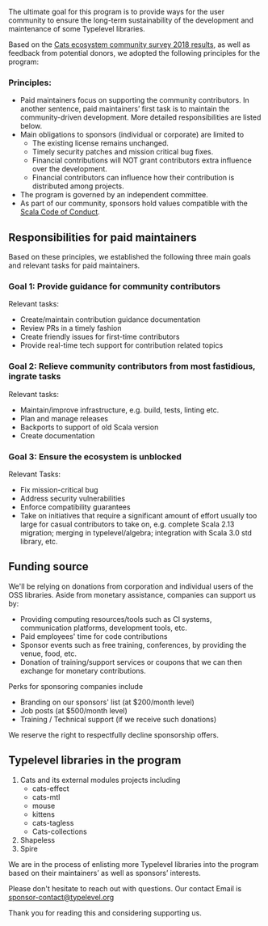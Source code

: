 The ultimate goal for this program is to provide ways for the user community to ensure 
the long-term sustainability of the development and maintenance of some Typelevel libraries.

Based on the [Cats ecosystem community survey 2018 results](https://typelevel.org/blog/2019/01/30/cats-ecosystem-community-survey-results.html), as well as feedback from potential donors, we adopted the following principles for the program:

### Principles:

* Paid maintainers focus on supporting the community contributors. In another sentence, 
paid maintainers’ first task is to maintain the community-driven development. 
More detailed responsibilities are listed below.
* Main obligations to sponsors (individual or corporate) are limited to  
  - The existing license remains unchanged. 
  - Timely security patches and mission critical bug fixes. 
  - Financial contributions will NOT grant contributors extra influence over the development.
  - Financial contributors can influence how their contribution is distributed among projects. 
* The program is governed by an independent committee. 
* As part of our community, sponsors hold values compatible with the [Scala Code of Conduct](https://www.scala-lang.org/conduct/).

## Responsibilities for paid maintainers 
Based on these principles, we established the following three main goals and relevant tasks for paid maintainers. 

### Goal 1: Provide guidance for community contributors

Relevant tasks:  

* Create/maintain contribution guidance documentation
* Review PRs in a timely fashion
* Create friendly issues for first-time contributors
* Provide real-time tech support for contribution related topics

### Goal 2: Relieve community contributors from most fastidious, ingrate tasks

Relevant tasks:  

* Maintain/improve infrastructure, e.g. build, tests, linting etc. 
* Plan and manage releases
* Backports to support of old Scala version
* Create documentation

### Goal 3: Ensure the ecosystem is unblocked

Relevant Tasks: 

* Fix mission-critical bug 
* Address security vulnerabilities
* Enforce compatibility guarantees
* Take on initiatives that require a significant amount of effort usually too large for casual contributors to 
take on, e.g. complete Scala 2.13 migration; merging in typelevel/algebra; integration with Scala 3.0 std library, etc.

## Funding source

We'll be relying on donations from corporation and individual users of the OSS libraries. Aside from monetary assistance, companies can support us by:

* Providing computing resources/tools such as CI systems, communication platforms, development tools, etc.
* Paid employees' time for code contributions
* Sponsor events such as free training, conferences, by providing the venue, food, etc.
* Donation of training/support services or coupons that we can then exchange for monetary contributions.  

Perks for sponsoring companies include

* Branding on our sponsors' list (at $200/month level)
* Job posts (at $500/month level)
* Training / Technical support (if we receive such donations)

We reserve the right to respectfully decline sponsorship offers. 


## Typelevel libraries in the program


1. Cats and its external modules projects including
   * cats-effect
   * cats-mtl
   * mouse
   * kittens
   * cats-tagless
   * Cats-collections
2. Shapeless
3. Spire

We are in the process of enlisting more Typelevel libraries into the program based on their maintainers’ as well as sponsors’ interests.

Please don't hesitate to reach out with questions. Our contact Email is sponsor-contact@typelevel.org 

Thank you for reading this and considering supporting us.


